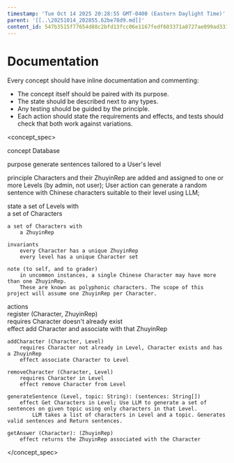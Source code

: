 ```yaml
---
timestamp: 'Tue Oct 14 2025 20:28:55 GMT-0400 (Eastern Daylight Time)'
parent: '[[..\20251014_202855.62be78d9.md]]'
content_id: 547b3515f77654d88c2bfd13fcc06e1167fedf603371a8727ae099ad3315827b
---
```


# Documentation

Every concept should have inline documentation and commenting:

* The concept itself should be paired with its purpose.
* The state should be described next to any types.
* Any testing should be guided by the principle.
* Each action should state the requirements and effects, and tests should check that both work against variations.

\<concept\_spec>

concept Database

purpose
generate sentences tailored to a User's level

principle
Characters and their ZhuyinRep are added and assigned to one or more Levels (by admin, not user);
User action can generate a random sentence with Chinese characters suitable to their level using LLM;

state
a set of Levels with\
a set of Characters

```
a set of Characters with  
    a ZhuyinRep

invariants
    every Character has a unique ZhuyinRep
    every level has a unique Character set

note (to self, and to grader)
    in uncommon instances, a single Chinese Character may have more than one ZhuyinRep. 
    These are known as polyphonic characters. The scope of this project will assume one ZhuyinRep per Character.
```

actions\
register (Character, ZhuyinRep)\
requires Character doesn't already exist\
effect add Character and associate with that ZhuyinRep

```
addCharacter (Character, Level)  
    requires Character not already in Level, Character exists and has a ZhuyinRep  
    effect associate Character to Level

removeCharacter (Character, Level)  
    requires Character in Level  
    effect remove Character from Level

generateSentence (Level, topic: String): (sentences: String[])  
    effect Get Characters in Level; Use LLM to generate a set of sentences on given topic using only characters in that Level. 
        LLM takes a list of characters in Level and a topic. Generates valid sentences and Return sentences.

getAnswer (Character): (ZhuyinRep)  
    effect returns the ZhuyinRep associated with the Character
```

\</concept\_spec>
